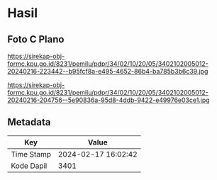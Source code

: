 # Hasil

## Foto C Plano

https://sirekap-obj-formc.kpu.go.id/8231/pemilu/pdpr/34/02/10/20/05/3402102005012-20240216-223442--b95fcf8a-e495-4652-86b4-ba785b3b6c39.jpg

https://sirekap-obj-formc.kpu.go.id/8231/pemilu/pdpr/34/02/10/20/05/3402102005012-20240216-204756--5e90836a-95d8-4ddb-9422-e49976e03ce1.jpg


## Metadata

| Key        | Value               |
| ---------- | ------------------- |
| Time Stamp | 2024-02-17 16:02:42 |
| Kode Dapil | 3401                |



